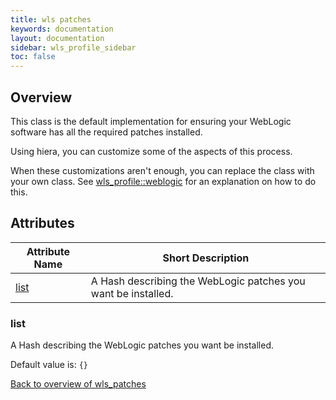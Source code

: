 ```yaml
---
title: wls patches
keywords: documentation
layout: documentation
sidebar: wls_profile_sidebar
toc: false
---
```

## Overview

This class is the default implementation for ensuring your WebLogic software has all the required patches installed.

Using hiera, you can customize some of the aspects of this process.

When these customizations aren't enough, you can replace the class with your own class. See [wls_profile::weblogic](./weblogic.html) for an explanation on how to do this.




## Attributes



Attribute Name            | Short Description                                             |
------------------------- | ------------------------------------------------------------- |
[list](#wls_patches_list) | A Hash describing the WebLogic patches you want be installed. |




### list<a name='wls_patches_list'>

A Hash describing the WebLogic patches you want be installed.

Default value is: `{}`

[Back to overview of wls_patches](#attributes)

